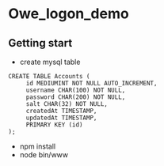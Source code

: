 # Owe_logon_demo

## Getting start
* create mysql table
```
CREATE TABLE Accounts (
     id MEDIUMINT NOT NULL AUTO_INCREMENT,
     username CHAR(100) NOT NULL,
     password CHAR(200) NOT NULL,
     salt CHAR(32) NOT NULL,
     createdAt TIMESTAMP,
     updatedAt TIMESTAMP,
     PRIMARY KEY (id)
);
```
* npm install
* node bin/www
